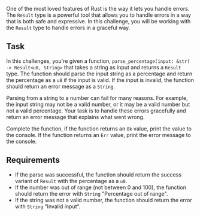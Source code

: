 One of the most loved features of Rust is the way it lets you handle errors. The `Result` type is a powerful tool that allows you to handle errors in a way that is both safe and expressive. In this challenge, you will be working with the `Result` type to handle errors in a graceful way.

## Task

In this challenges, you're given a function, `parse_percentage(input: &str) -> Result<u8, String>` that takes a string as input and returns a `Result` type. The function should parse the input string as a percentage and return the percentage as a `u8` if the input is valid. If the input is invalid, the function should return an error message as a `String`.

Parsing from a string to a number can fail for many reasons. For example, the input string may not be a valid number, or it may be a valid number but not a valid percentage. Your task is to handle these errors gracefully and return an error message that explains what went wrong.

Complete the function, if the function returns an `Ok` value, print the value to the console. If the function returns an `Err` value, print the error message to the console.

## Requirements

- If the parse was successful, the function should return the success variant of `Result` with the percentage as a `u8`.
- If the number was out of range (not between 0 and 100), the function should return the error with `String` "Percentage out of range".
- If the string was not a valid number, the function should return the error with `String` "Invalid input".
